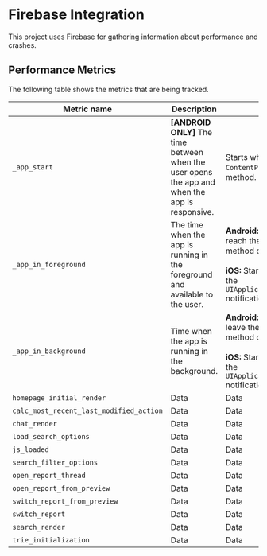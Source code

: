 # Firebase Integration

This project uses Firebase for gathering information about performance and crashes.

## Performance Metrics

The following table shows the metrics that are being tracked.

| Metric name | Description | Start time | End time |
|----------|----------|----------|----------|
| `_app_start`   | **[ANDROID ONLY]** The time between when the user opens the app and when the app is responsive.     | Starts when the app's `FirebasePerfProvider` `ContentProvider` completes its `onCreate` method.     | Stops when the first activity's `onResume()` method is called.     |
| `_app_in_foreground`    | The time when the app is running in the foreground and available to the user.     | **Android:** Starts when the first activity to reach the foreground has its `onResume()` method called. <br><br>**iOS:** Starts when the application receives the `UIApplicationDidBecomeActiveNotification` notification.   | **Android:** Stops when the last activity to leave the foreground has its `onStop()` method called. <br><br>**iOS:** Stops when it receives the `UIApplicationWillResignActiveNotification` notification.     |
| `_app_in_background`    | Time when the app is running in the background.     | **Android:** Starts when the last activity to leave the foreground has its `onStop()` method called. <br><br>**iOS:** Starts when the application receives the `UIApplicationWillResignActiveNotification` notification.   | **Android:** Stops when the first activity to reach the foreground has its `onResume()` method called. <br><br>**iOS:** Stops when it receives the `UIApplicationDidBecomeActiveNotification` notification.     |
| `homepage_initial_render`   | Data     | Data     | Data     |
| `calc_most_recent_last_modified_action`    | Data     | Data     | Data     |
| `chat_render`    | Data     | Data     | Data     |
| `load_search_options`    | Data     | Data     | Data     |
| `js_loaded`    | Data     | Data     | Data     |
| `search_filter_options`    | Data     | Data     | Data     |
| `open_report_thread`   | Data     | Data     | Data     |
| `open_report_from_preview`   | Data     | Data     | Data     |
| `switch_report_from_preview`   | Data     | Data     | Data     |
| `switch_report`    | Data     | Data     | Data     |
| `search_render`   | Data     | Data     | Data     |
| `trie_initialization`   | Data     | Data     | Data     |



